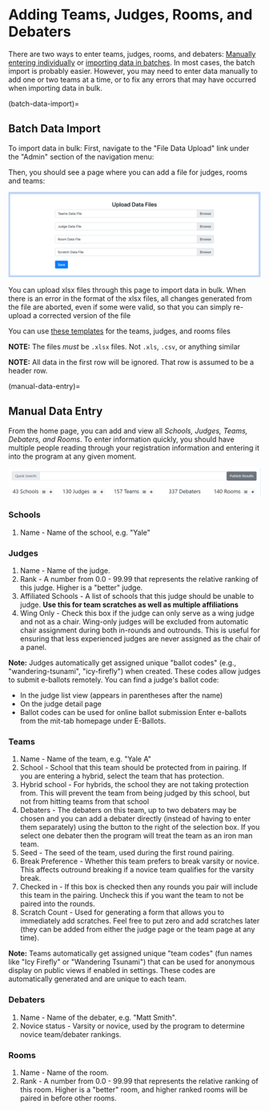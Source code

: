 # Adding Teams, Judges, Rooms, and Debaters

There are two ways to enter teams, judges, rooms, and debaters:
[Manually entering individually](#manual-data-entry) or
[importing data in batches](#batch-data-import). In most cases, the batch
import is probably easier. However, you may need to enter data manually to add
one or two teams at a time, or to fix any errors that may have occurred when
importing data in bulk.

(batch-data-import)=
## Batch Data Import

To import data in bulk: First, navigate to the "File Data Upload" link under
the "Admin" section of the navigation menu:

Then, you should see a page where you can add a file for judges, rooms and teams:

![](img/data_import.png)

You can upload xlsx files through this page to import data in bulk. When there is an
error in the format of the xlsx files, all changes generated from the file are aborted,
even if some were valid, so that you can simply re-upload a corrected version of the
file

You can use [these templates](https://drive.google.com/drive/folders/1ElIk0bM9uMpuewmOxb2e3-cWiLhCYv_5?usp=sharing)
for the teams, judges, and rooms files

**NOTE:** The files _must_ be `.xlsx` files. Not `.xls`, `.csv`, or anything
similar

**NOTE:** All data in the first row will be ignored. That row is assumed to be
a header row.

(manual-data-entry)=
## Manual Data Entry

From the home page, you can add and view all _Schools, Judges, Teams, Debaters,
and Rooms_.  To enter information quickly, you should have multiple people
reading through your registration information and entering it into the program
at any given moment.

![](img/list_add_bar.png)
### Schools
1. Name - Name of the school, e.g. "Yale"

### Judges
1. Name - Name of the judge.
2. Rank - A number from 0.0 - 99.99 that represents the relative ranking of this
judge. Higher is a "better" judge.
3. Affiliated Schools - A list of schools that this judge should be unable to
judge. **Use this for team scratches as well as multiple affiliations**
4. Wing Only - Check this box if the judge can only serve as a wing judge and not as a chair. Wing-only judges will be excluded from automatic chair assignment during both in-rounds and outrounds. This is useful for ensuring that less experienced judges are never assigned as the chair of a panel.

**Note:** Judges automatically get assigned unique "ballot codes" (e.g., "wandering-tsunami", "icy-firefly") when created. These codes allow judges to submit e-ballots remotely. You can find a judge's ballot code:
- In the judge list view (appears in parentheses after the name)
- On the judge detail page
- Ballot codes can be used for online ballot submission Enter e-ballots from the mit-tab homepage under E-Ballots.

### Teams
1. Name - Name of the team, e.g. "Yale A"
2. School - School that this team should be protected from in pairing. If you
are entering a hybrid, select the team that has protection.
3. Hybrid school - For hybrids, the school they are not taking protection from.
This will prevent the team from being judged by this school, but not from
hitting teams from that school
4. Debaters - The debaters on this team, up to two debaters may be chosen and
you can add a debater directly (instead of having to enter them separately)
using the button to the right of the selection box.  If you select one debater
then the program will treat the team as an iron man team.
5. Seed - The seed of the team, used during the first round pairing.
6. Break Preference - Whether this team prefers to break varsity or novice.
This affects outround breaking if a novice team qualifies for the varsity break.
7. Checked in - If this box is checked then any rounds you pair will include
this team in the pairing. Uncheck this if you want the team to not be paired
into the rounds.
8. Scratch Count - Used for generating a form that allows you to immediately
add scratches.  Feel free to put zero and add scratches later (they can be
added from either the judge page or the team page at any time).

**Note:** Teams automatically get assigned unique "team codes" (fun names like
"Icy Firefly" or "Wandering Tsunami") that can be used for anonymous display on public views if
enabled in settings. These codes are automatically generated and are unique to each team.

### Debaters
1. Name - Name of the debater, e.g. "Matt Smith".
2. Novice status - Varsity or novice, used by the program to determine novice
team/debater rankings.

### Rooms
1. Name - Name of the room.
2. Rank -  A number from 0.0 - 99.99 that represents the relative ranking of
this room.  Higher is a "better" room, and higher ranked rooms will be paired
in before other rooms.
